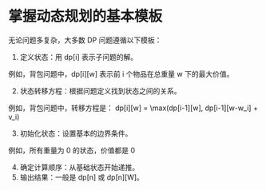 # 掌握动态规划的基本模板

无论问题多复杂，大多数 DP 问题遵循以下模板：

 1. 定义状态：用 dp[i] 表示子问题的解。

例如，背包问题中，dp[i][w] 表示前 i 个物品在总重量 w 下的最大价值。

 2. 状态转移方程：根据问题定义找到状态之间的关系。

例如，背包问题中，转移方程是： dp[i][w] = \max(dp[i-1][w], dp[i-1][w-w_i] + v_i)

 3. 初始化状态：设置基本的边界条件。

例如，所有重量为 0 的状态，价值都是 0

 4. 确定计算顺序：从基础状态开始递推。
 5. 输出结果：一般是 dp[n] 或 dp[n][W]。